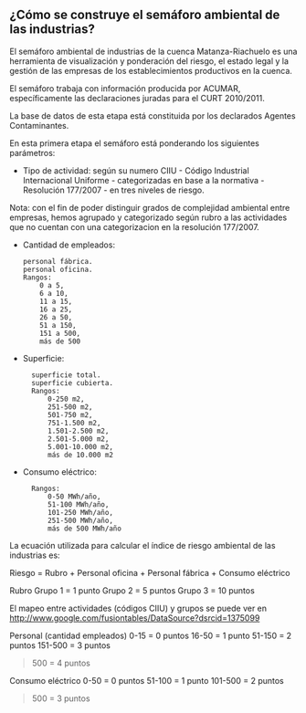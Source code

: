¿Cómo se construye el semáforo ambiental de las industrias?
---

El semáforo ambiental de industrias de la cuenca Matanza-Riachuelo es
una herramienta de visualización y ponderación del riesgo, el estado
legal y la gestión de las empresas de los establecimientos productivos
en la cuenca.

El semáforo trabaja con información producida por ACUMAR,
específicamente las declaraciones juradas para el CURT 2010/2011.

La base de datos de esta etapa está constituida por los declarados
Agentes Contaminantes.

En esta primera etapa el semáforo está ponderando los siguientes
parámetros:

* Tipo de actividad: según su numero CIIU - Código Industrial
Internacional Uniforme - categorizadas en base a la normativa -
Resolución 177/2007 - en tres niveles de riesgo.

Nota: con el fin de poder distinguir grados de complejidad ambiental
entre empresas, hemos agrupado y categorizado según rubro a las
actividades que no cuentan con una categorizacion en la resolución
177/2007.

* Cantidad de empleados:

      personal fábrica.
      personal oficina.
      Rangos:
          0 a 5,
          6 a 10,
          11 a 15,
          16 a 25,
          26 a 50,
          51 a 150,
          151 a 500,
          más de 500

* Superficie:

        superficie total.
        superficie cubierta.
        Rangos:
            0-250 m2,
            251-500 m2,
            501-750 m2,
            751-1.500 m2,
            1.501-2.500 m2,
            2.501-5.000 m2,
            5.001-10.000 m2,
            más de 10.000 m2

* Consumo eléctrico:

        Rangos:
            0-50 MWh/año,
            51-100 MWh/año,
            101-250 MWh/año,
            251-500 MWh/año,
            más de 500 MWh/año

La ecuación utilizada para calcular el índice de riesgo ambiental de las industrias es:

Riesgo = Rubro + Personal oficina + Personal fábrica + Consumo eléctrico

Rubro
Grupo 1 = 1 punto
Grupo 2 = 5 puntos
Grupo 3 = 10 puntos

El mapeo entre actividades (códigos CIIU) y grupos se puede ver en http://www.google.com/fusiontables/DataSource?dsrcid=1375099

Personal (cantidad empleados)
0-15 = 0 puntos
16-50 = 1 punto
51-150 = 2 puntos
151-500 = 3 puntos
> 500 = 4 puntos

Consumo eléctrico
0-50 = 0 puntos
51-100 = 1 punto
101-500 = 2 puntos
> 500 = 3 puntos


